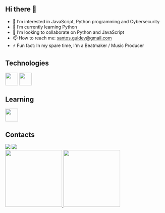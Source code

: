 ## Hi there 👋
- 👀 I’m interested in JavaScript, Python programming and Cybersecurity
- 🌱 I’m currently learning Python
- 💞️ I’m looking to collaborate on Python and JavaScript
- 📫 How to reach me: santos.guidev@gmail.com
- ⚡ Fun fact: In my spare time, I'm a Beatmaker / Music Producer

## Technologies
<div class="flex">
<img loading="lazy" src="https://cdn.jsdelivr.net/gh/devicons/devicon@latest/icons/git/git-original.svg" width="40" height="40"/>
<img loading="lazy" src="https://cdn.jsdelivr.net/gh/devicons/devicon@latest/icons/python/python-original-wordmark.svg" width="40" height="40"/>
</div>

## Learning
<div class="flex">
<img loading="lazy" src="https://cdn.jsdelivr.net/gh/devicons/devicon@latest/icons/javascript/javascript-original.svg" width="40" height="40"/>
</div>

## Contacts

<div>
<a href = "mailto:santos.guidev@gmail.com"><img loading="lazy" src="https://img.shields.io/badge/Gmail-D14836?style=for-the-badge&logo=gmail&logoColor=white" target="_blank"></a>
<a href="https://www.linkedin.com/in/guilherme-santos-3a58a1265/" target="_blank"><img loading="lazy" src="https://img.shields.io/badge/-LinkedIn-%230077B5?style=for-the-badge&logo=linkedin&logoColor=white" target="_blank"></a>   
</div>

<div style="display: flex;">
  <a href="https://github.com/santos-guidev">
    <img loading="lazy" height="180em" src="https://github-readme-stats.vercel.app/api/top-langs/?username=santos-guidev&layout=compact&langs_count=7&theme=dracula"/>
    <img loading="lazy" height="180em" src="https://github-readme-stats.vercel.app/api?username=santos-guidev&show_icons=true&theme=dracula&include_all_commits=true&count_private=true"/>
  </a>
</div>


              
<!---
santos-guidev/santos-guidev is a ✨ special ✨ repository because its `README.md` (this file) appears on your GitHub profile.
You can click the Preview link to take a look at your changes.
--->
